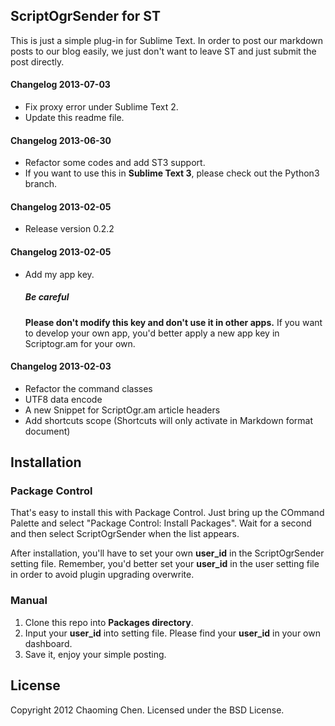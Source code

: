 ## ScriptOgrSender for ST

This is just a simple plug-in for Sublime Text. In order to post our markdown posts to our blog easily, we just don't want to leave ST and just submit the post directly.

#### Changelog 2013-07-03

* Fix proxy error under Sublime Text 2.
* Update this readme file.

#### Changelog 2013-06-30

* Refactor some codes and add ST3 support.
* If you want to use this in **Sublime Text 3**, please check out the Python3 branch.

#### Changelog 2013-02-05

* Release version 0.2.2

#### Changelog 2013-02-05

*  Add my app key.

    ##### Be careful
    
    **Please don't modify this key and don't use it in other apps.** If you want to develop your own app, you'd better apply a new app key in Scriptogr.am for your own.

#### Changelog 2013-02-03
* Refactor the command classes
* UTF8 data encode
* A new Snippet for ScriptOgr.am article headers
* Add shortcuts scope (Shortcuts will only activate in Markdown format document)

## Installation

### Package Control
That's easy to install this with Package Control. Just bring up the COmmand Palette and select "Package Control: Install Packages". Wait for a second and then select ScriptOgrSender when the list appears.

After installation, you'll have to set your own **user\_id** in the ScriptOgrSender setting file. Remember, you'd better set your **user\_id** in the user setting file in order to avoid plugin upgrading overwrite.

### Manual
1. Clone this repo into **Packages directory**.
2. Input your **user\_id** into setting file. Please find your **user\_id** in your own dashboard.
3. Save it, enjoy your simple posting.

## License
Copyright 2012 Chaoming Chen. Licensed under the BSD License.